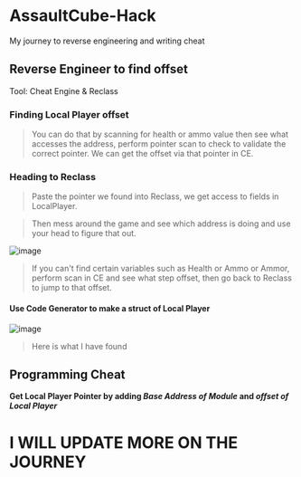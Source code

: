 # AssaultCube-Hack
My journey to reverse engineering and writing cheat

## Reverse Engineer to find offset
Tool: Cheat Engine & Reclass

### Finding Local Player offset

> You can do that by scanning for health or ammo value then see what accesses the address, perform pointer scan to check to validate the correct pointer.
We can get the offset via that pointer in CE.

### Heading to Reclass

> Paste the pointer we found into Reclass, we get access to fields in LocalPlayer.

> Then mess around the game and see which address is doing and use your head to figure that out.

![image](https://github.com/nmkha16/AssaultCube-Hack/assets/91834063/bc2f2d62-a03a-4dcb-97c6-567b4f64fc24)

> If you can't find certain variables such as Health or Ammo or Ammor, perform scan in CE and see what step offset, then go back to Reclass to jump to that offset.

#### Use Code Generator to make a struct of Local Player

![image](https://github.com/nmkha16/AssaultCube-Hack/assets/91834063/4838e9ab-8676-4dda-8a5e-43536fca0c78)

> Here is what I have found

## Programming Cheat

**Get Local Player Pointer by adding _Base Address of Module_ and _offset of Local Player_**

# **I WILL UPDATE MORE ON THE JOURNEY**
